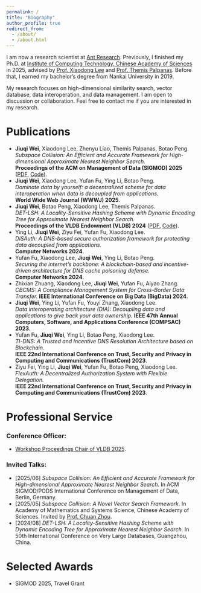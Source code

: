 ```yaml
---
permalink: /
title: "Biography"
author_profile: true
redirect_from: 
  - /about/
  - /about.html
---
```


I am now a research scientist at [Ant Research](https://www.antresearch.com/). Previously, I finished my Ph.D. at [Institute of Computing Technology, Chinese Academy of Sciences](http://english.ict.cas.cn/) in 2025, advised by [Prof. Xiaodong Lee](https://www.weforum.org/people/lee-xiaodong) and [Prof. Themis Palpanas](https://helios2.mi.parisdescartes.fr/~themisp/). Before that, I earned my bachelor’s degree from Nankai University in 2019.

My research focuses on high-dimensional similarity search, vector database, data interoperation, and data management. I am open to discussion or collaboration. Feel free to contact me if you are interested in my research.

Publications
======
- **Jiuqi Wei**, Xiaodong Lee, Zhenyu Liao, Themis Palpanas, Botao Peng.\
  *Subspace Collision: An Efficient and Accurate Framework for High-dimensional Approximate Nearest Neighbor Search.*\
  **Proceedings of the ACM on Management of Data (SIGMOD) 2025** ([PDF](https://dl.acm.org/doi/pdf/10.1145/3709729), [Code](https://github.com/WeiJiuQi/SuCo)).
- **Jiuqi Wei**, Xiaodong Lee, Yufan Fu, Ying Li, Botao Peng.\
  *Dominate data by yourself: a decentralized scheme for data interoperation when data is decoupled from applications.*\
  **World Wide Web Journal (WWWJ) 2025**.
- **Jiuqi Wei**, Botao Peng, Xiaodong Lee, Themis Palpanas.\
  *DET-LSH: A Locality-Sensitive Hashing Scheme with Dynamic Encoding Tree for Approximate Nearest Neighbor Search.*\
  **Proceedings of the VLDB Endowment (VLDB) 2024** ([PDF](https://dl.acm.org/doi/pdf/10.14778/3665844.3665854), [Code](https://github.com/WeiJiuQi/DET-LSH)).
- Ying Li, **Jiuqi Wei**, Ziyu Fei, Yufan Fu, Xiaodong Lee.\
  *DiSAuth: A DNS-based secure authorization framework for protecting data decoupled from applications.*\
  **Computer Networks 2024**.
- Yufan Fu, Xiaodong Lee, **Jiuqi Wei**, Ying Li, Botao Peng.\
  *Securing the internet’s backbone: A blockchain-based and incentive-driven architecture for DNS cache poisoning defense.*\
  **Computer Networks 2024**.
- Zhixian Zhuang, Xiaodong Lee, **Jiuqi Wei**, Yufan Fu, Aiyao Zhang.\
  *CBCMS: A Compliance Management System for Cross-Border Data Transfer.*
  **IEEE International Conference on Big Data (BigData) 2024**.
- **Jiuqi Wei**, Ying Li, Yufan Fu, Youyi Zhang, Xiaodong Lee.\
  *Data interoperating architecture (DIA): Decoupling data and applications to give back your data ownership.*
  **IEEE 47th Annual Computers, Software, and Applications Conference (COMPSAC) 2023**.
- Yufan Fu, **Jiuqi Wei**, Ying Li, Botao Peng, Xiaodong Lee.\
  *TI-DNS: A Trusted and Incentive DNS Resolution Architecture based on Blockchain.*\
  **IEEE 22nd International Conference on Trust, Security and Privacy in Computing and Communications (TrustCom) 2023**.
- Ziyu Fei, Ying Li, **Jiuqi Wei**, Yufan Fu, Botao Peng, Xiaodong Lee.\
  *FlexAuth: A Decentralized Authorization System with Flexible Delegation.*\
  **IEEE 22nd International Conference on Trust, Security and Privacy in Computing and Communications (TrustCom) 2023**.

Professional Service
======
### **Conference Officer:**
- [Workshop Proceedings Chair of VLDB 2025](https://vldb.org/2025/?officers).
  
### **Invited Talks:**
- [2025/06] *Subspace Collision: An Efficient and Accurate Framework for High-dimensional Approximate Nearest Neighbor Search*. In ACM SIGMOD/PODS International Conference on Management of Data, Berlin, Germany.
- [2025/05] *Subspace Collision: A Novel Vector Search Framework*. In Academy of Mathematics and Systems Science, Chinese Academy of Sciences. Invited by [Prof. Chuan Zhou](http://www.chuanzhou.online/).
- [2024/08] *DET-LSH: A Locality-Sensitive Hashing Scheme with Dynamic Encoding Tree for Approximate Nearest Neighbor Search*. In 50th International Conference on Very Large Databases, Guangzhou, China.

Selected Awards
======
- SIGMOD 2025, Travel Grant
